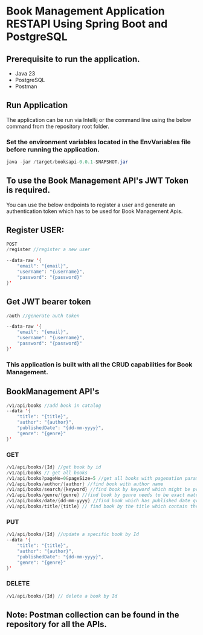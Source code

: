 # Book Management Application RESTAPI Using Spring Boot and PostgreSQL


## Prerequisite to run the application.
- Java 23
- PostgreSQL
- Postman

## Run Application

The application can be run via Intellij or the command line using the below command from the repository root folder.

### Set the environment variables located in the EnvVariables file before running the application.

~~~java
java -jar /target/booksapi-0.0.1-SNAPSHOT.jar 
~~~

## To use the Book Management API's JWT Token is required.
You can use the below endpoints to register a user and generate an authentication token which has to be used for Book Management Apis.

## Register USER:

~~~java
POST
/register //register a new user

--data-raw '{
    "email": "{email}",
    "username": "{username}",
    "password": "{password}"
}'
~~~

## Get JWT bearer token
~~~java
/auth //generate auth token

--data-raw '{
    "email": "{email}",
    "username": "{username}",
    "password": "{password}"
}'
~~~

### This application is built with all the CRUD capabilities for Book Management.

## BookManagement API's
~~~java
/v1/api/books //add book in catalog
--data '{
    "title": "{title}",
    "author": "{author}",
    "publishedDate": "{dd-mm-yyyy}",
    "genre": "{genre}"    
}'
~~~

### GET

~~~java
/v1/api/books/{Id} //get book by id
/v1/api/books // get all books
/v1/api/books?pageNo=0&pageSize=5 //get all books with pagenation parameters
/v1/api/books/author/{author} //find book with author name
/v1/api/books/search/{keyword} //find book by keyword which might be presnet in author or title not case sensitive
/v1/api/books/genre/{genre} //find book by genre needs to be exact match
/v1/api/books/date/{dd-mm-yyyy} //find book which has published date greater than the provided date
/v1/api/books/title/{title} // find book by the title which contain the provided string it is not case sensitive
~~~

### PUT

~~~java
/v1/api/books/{Id} //update a specific book by Id
--data '{
    "title": "{title}",
    "author": "{author}",
    "publishedDate": "{dd-mm-yyyy}",
    "genre": "{genre}"    
}'
~~~


### DELETE

~~~java
/v1/api/books/{Id} // delete a book by Id
~~~


## Note: Postman collection can be found in the repository for all the APIs.